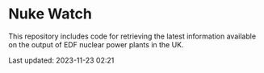 # Nuke Watch

This repository includes code for retrieving the latest information available on the output of EDF nuclear power plants in the UK.

Last updated: 2023-11-23 02:21